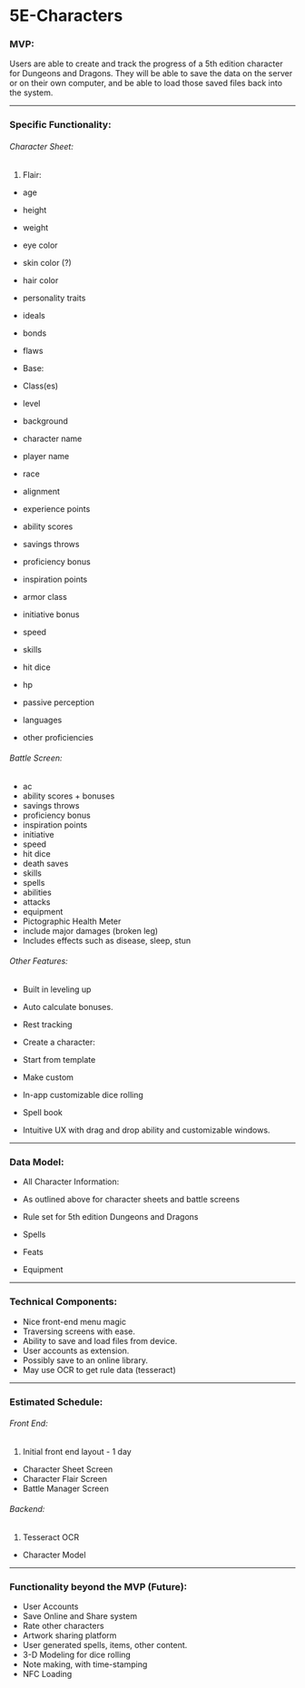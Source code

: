 # 5E-Characters


### MVP:

Users are able to create and track the progress of a 5th edition character for Dungeons and Dragons. They will be able to save the data on the server or on their own computer, and be able to load those saved files back into the system.

---

### Specific Functionality:

###### Character Sheet:
1. Flair:
 * age
 * height
 * weight
 * eye color
 * skin color (?)
 * hair color
 * personality traits
 * ideals
 * bonds
 * flaws

* Base:
 * Class(es)
 * level
 * background
 * character name
 * player name
 * race
 * alignment
 * experience points
 * ability scores
 * savings throws
 * proficiency bonus
 * inspiration points
 * armor class
 * initiative bonus
 * speed
 * skills
 * hit dice
 * hp
 * passive perception
 * languages
 * other proficiencies

###### Battle Screen:
 * ac
 * ability scores + bonuses
 * savings throws
 * proficiency bonus
 * inspiration points
 * initiative
 * speed
 * hit dice
 * death saves
 * skills
 * spells
 * abilities
 * attacks
 * equipment
 * Pictographic Health Meter
  * include major damages (broken leg)
  * Includes effects such as disease, sleep, stun

###### Other Features:

* Built in leveling up
 * Auto calculate bonuses.

* Rest tracking

* Create a character:
 * Start from template
 * Make custom

* In-app customizable dice rolling

* Spell book

* Intuitive UX with drag and drop ability and customizable windows.

---

### Data Model:

* All Character Information:
 * As outlined above for character sheets and battle screens

* Rule set for 5th edition Dungeons and Dragons
* Spells
* Feats
* Equipment

---

### Technical Components:

* Nice front-end menu magic
* Traversing screens with ease.
* Ability to save and load files from device.
 * User accounts as extension.
 * Possibly save to an online library.
* May use OCR to get rule data (tesseract)

---

### Estimated Schedule:

###### Front End:
1. Initial front end layout - 1 day
* Character Sheet Screen
* Character Flair Screen
* Battle Manager Screen

###### Backend:
1. Tesseract OCR
* Character Model

---

### Functionality beyond the MVP (Future):

* User Accounts
* Save Online and Share system
 * Rate other characters
 * Artwork sharing platform
 * User generated spells, items, other content.
* 3-D Modeling for dice rolling
* Note making, with time-stamping
* NFC Loading
